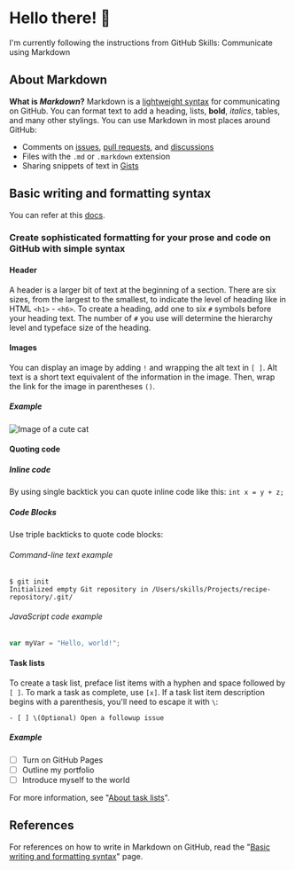 # Hello there! 👋
I'm currently following the instructions from GitHub Skills: Communicate using Markdown

## About Markdown
**What is _Markdown_?** Markdown is a [lightweight syntax](https://docs.github.com/github/writing-on-github/getting-started-with-writing-and-formatting-on-github/basic-writing-and-formatting-syntax) for communicating on GitHub.
You can format text to add a heading, lists, **bold**, _italics_, tables, and many other stylings. You can use Markdown in most places around GitHub:
- Comments on [issues](https://docs.github.com/issues/tracking-your-work-with-issues/about-issues), [pull requests](https://docs.github.com/pull-requests/collaborating-with-pull-requests/proposing-changes-to-your-work-with-pull-requests/about-pull-requests), and [discussions](https://docs.github.com/discussions/collaborating-with-your-community-using-discussions/about-discussions)
- Files with the `.md` or `.markdown` extension
- Sharing snippets of text in [Gists](https://docs.github.com/github/writing-on-github/editing-and-sharing-content-with-gists/creating-gists)

## Basic writing and formatting syntax
You can refer at this [docs](https://docs.github.com/en/get-started/writing-on-github/getting-started-with-writing-and-formatting-on-github/basic-writing-and-formatting-syntax).

### Create sophisticated formatting for your prose and code on GitHub with simple syntax
#### Header
A header is a larger bit of text at the beginning of a section. There are six sizes, from the largest to the smallest, to indicate the level of heading like in HTML `<h1>` - `<h6>`.
To create a heading, add one to six `#` symbols before your heading text. The number of `#` you use will determine the hierarchy level and typeface size of the heading.

#### Images
You can display an image by adding `!` and wrapping the alt text in `[ ]`. Alt text is a short text equivalent of the information in the image. Then, wrap the link for the image in parentheses `()`.
##### Example
![Image of a cute cat](https://images.pexels.com/photos/225406/pexels-photo-225406.jpeg?auto=compress&cs=tinysrgb&w=1260&h=750&dpr=2)

#### Quoting code
##### Inline code
By using single backtick you can quote inline code like this: `int x = y + z;`
##### Code Blocks
Use triple backticks to quote code blocks:
###### Command-line text example
```
$ git init
Initialized empty Git repository in /Users/skills/Projects/recipe-repository/.git/
```
###### JavaScript code example
``` javascript
var myVar = "Hello, world!";
```

#### Task lists
To create a task list, preface list items with a hyphen and space followed by `[ ]`. To mark a task as complete, use `[x]`.
If a task list item description begins with a parenthesis, you'll need to escape it with `\`:
```
- [ ] \(Optional) Open a followup issue
```
##### Example
- [ ] Turn on GitHub Pages
- [ ] Outline my portfolio
- [ ] Introduce myself to the world

For more information, see "[About task lists](https://docs.github.com/en/get-started/writing-on-github/working-with-advanced-formatting/about-task-lists)".

## References
For references on how to write in Markdown on GitHub, read the "[Basic writing and formatting syntax](https://docs.github.com/en/get-started/writing-on-github/getting-started-with-writing-and-formatting-on-github/basic-writing-and-formatting-syntax#task-lists)" page.

